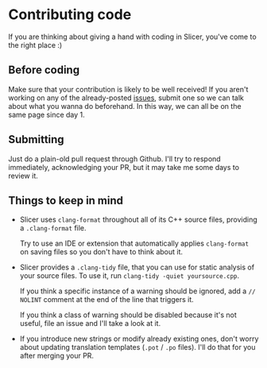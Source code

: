 # Contributing code

If you are thinking about giving a hand with coding in Slicer, you've come to the right place :)

## Before coding

Make sure that your contribution is likely to be well received! If you aren't working on any of the already-posted [issues](https://github.com/junrrein/pdfslicer/issues), submit one so we can talk about what you wanna do beforehand. In this way, we can all be on the same page since day 1.

## Submitting

Just do a plain-old pull request through Github. I'll try to respond immediately, acknowledging your PR, but it may take me some days to review it.

## Things to keep in mind

* Slicer uses `clang-format` throughout all of its C++ source files, providing a `.clang-format` file.

    Try to use an IDE or extension that automatically applies `clang-format` on saving files so you don't have to think about it.

* Slicer provides a `.clang-tidy` file, that you can use for static analysis of your source files. To use it, run `clang-tidy -quiet yoursource.cpp`.  

    If you think a specific instance of a warning should be ignored, add a `// NOLINT` comment at the end of the line that triggers it.

    If you think a class of warning should be disabled because it's not useful, file an issue and I'll take a look at it.

* If you introduce new strings or modify already existing ones, don't worry about updating translation templates (`.pot` / `.po` files). I'll do that for you after merging your PR.
